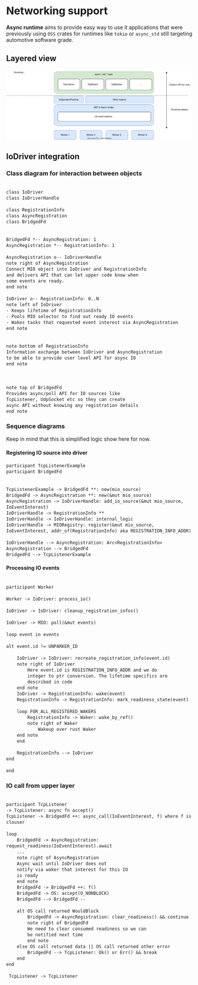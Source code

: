 # Networking support

**Async runtime** aims to provide easy way to use it applications that were previously using `OSS` crates for runtimes like `tokio` or `async_std` still targeting automotive software grade.

## Layered view

![layers](assets/io_layers.drawio.svg)

## IoDriver integration

### Class diagram for interaction between objects

```plantuml

class IoDriver
class IoDriverHandle

class RegistrationInfo
class AsyncRegistration
class BridgedFd


BridgedFd *-- AsyncRegistration: 1
AsyncRegistration *-- RegistrationInfo: 1

AsyncRegistration o-- IoDriverHandle
note right of AsyncRegistration
Connect MIO object into IoDriver and RegistrationInfo
and delivers API that can let upper code know when
some events are ready.
end note

IoDriver o-- RegistrationInfo: 0..N
note left of IoDriver
- Keeps lifetime of RegistrationInfo
- Pools MIO selector to find out ready IO events
- Wakes tasks that requested event interest via AsyncRegistration
end note


note bottom of RegistrationInfo
Information exchange between IoDriver and AsyncRegistration
to be able to provide user level API for async IO
end note



note top of BridgedFd
Provides async/poll API for IO sources like
TcpListener, UdpSocket etc so they can create
async API without knowing any registration details
end note
```

### Sequence diagrams

Keep in mind that this is simplified logic show here for now.

#### Registering IO source into driver

```plantuml
participant TcpListenerExample
participant BridgedFd


TcpListenerExample -> BridgedFd **: new(mio_source)
BridgedFd -> AsyncRegistration **: new(&mut mio_source)
AsyncRegistration -> IoDriverHandle: add_io_source(&mut mio_source, IoEventInterest)
IoDriverHandle -> RegistrationInfo **
IoDriverHandle -> IoDriverHandle: internal_logic
IoDriverHandle -> MIORegistry: register(&mut mio_source, IoEventInterest, addr_of(RegistrationInfo) aka REGISTRATION_INFO_ADDR)

IoDriverHandle --> AsyncRegistration: Arc<RegistrationInfo>
AsyncRegistration --> BridgedFd
BridgedFd --> TcpListenerExample

```

#### Processing IO events

```plantuml

participant Worker

Worker -> IoDriver: process_io()

IoDriver -> IoDriver: cleanup_registration_infos()

IoDriver -> MIO: poll(&mut events)

loop event in events

alt event.id != UNPARKER_ID

    IoDriver -> IoDriver: recreate_registration_info(event.id)
    note right of IoDriver
        Here event.id is REGISTRATION_INFO_ADDR and we do
        integer to ptr conversion. The lifetime specifics are
        described in code
    end note
    IoDriver -> RegistrationInfo: wake(event)
    RegistrationInfo -> RegistrationInfo: mark_readiness_state(event)

    loop FOR_ALL_REGISTERED_WAKERS
        RegistrationInfo -> Waker: wake_by_ref()
        note right of Waker
            Wakeup over rust Waker
    end note
    end

    RegistrationInfo --> IoDriver
end

end

```

### IO call from upper layer

```plantuml

participant TcpListener
-> TcpListener: async fn accept()
TcpListener -> BridgedFd ++: async_call(IoEventInterest, f) where f is clouser

loop
    BridgedFd -> AsyncRegistration: request_readiness(IoEventInterest).await
    ...
    note right of AsyncRegistration
    Async wait until IoDriver does not
    notify via waker that interest for this IO
    is ready
    end note
    BridgedFd -> BridgedFd ++: f()
    BridgedFd -> OS: accept(O_NONBLOCK)
    BridgedFd --> BridgedFd --

    alt OS call returned WouldBlock
        BridgedFd -> AsyncRegistration: clear_readiness() && continue
        note right of BridgedFd
        We need to clear consumed readiness so we can
        be notified next time
        end note
    else OS call returned data || OS call returned other error
        BridgedFd --> TcpListener: Ok() or Err() && break
    end
end

 TcpListener -> TcpListener



```
